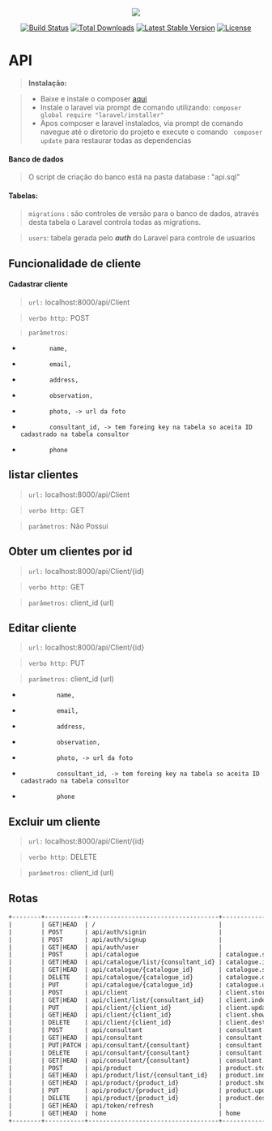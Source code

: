 <p align="center"><img src="https://laravel.com/assets/img/components/logo-laravel.svg"></p>

<p align="center">
<a href="https://travis-ci.org/laravel/framework"><img src="https://travis-ci.org/laravel/framework.svg" alt="Build Status"></a>
<a href="https://packagist.org/packages/laravel/framework"><img src="https://poser.pugx.org/laravel/framework/d/total.svg" alt="Total Downloads"></a>
<a href="https://packagist.org/packages/laravel/framework"><img src="https://poser.pugx.org/laravel/framework/v/stable.svg" alt="Latest Stable Version"></a>
<a href="https://packagist.org/packages/laravel/framework"><img src="https://poser.pugx.org/laravel/framework/license.svg" alt="License"></a>
</p>

API 
===================

> **Instalação:**

> - Baixe e instale o composer [aqui](https://getcomposer.org/download/)
> - Instale o laravel via prompt de comando utilizando: `composer global require "laravel/installer"`
> - Apos composer e laravel instalados, via prompt de comando navegue até o diretorio do projeto e execute o comando ` composer update` para restaurar todas as dependencias

#### Banco de dados
> O script de criação do banco está na pasta database : "api.sql"

#### Tabelas:

>`migrations` : são controles de versão para o banco de dados, através desta tabela o Laravel controla todas as migrations.

>`users`: tabela gerada pelo ***auth*** do Laravel para controle de usuarios 

## Funcionalidade de cliente

#### Cadastrar cliente

> `url:` localhost:8000/api/Client

> `verbo http:` POST 

> `parâmetros:` 
-             name, 
-             email, 
-             address, 
-             observation, 
-             photo, -> url da foto
-             consultant_id, -> tem foreing key na tabela so aceita ID cadastrado na tabela consultor
-             phone 

## listar clientes

> `url:` localhost:8000/api/Client

> `verbo http:` GET 

> `parâmetros:` Não Possui

## Obter um clientes por id

> `url:` localhost:8000/api/Client/{id}

> `verbo http:` GET 

> `parâmetros:` client_id (url)

## Editar cliente

> `url:` localhost:8000/api/Client/{id}

> `verbo http:` PUT 

> `parâmetros:` client_id (url) 
-               name, 
-               email, 
-               address, 
-               observation, 
-               photo, -> url da foto
-               consultant_id, -> tem foreing key na tabela so aceita ID cadastrado na tabela consultor
-               phone


## Excluir um cliente

> `url:` localhost:8000/api/Client/{id}

> `verbo http:` DELETE 

> `parâmetros:` client_id (url)

## Rotas
```txt
+--------+-----------+------------------------------------+--------------------+--------------------------------------------------------------+-------------------+
|        | GET|HEAD  | /                                  |                    | Closure                                                      | web               |
|        | POST      | api/auth/signin                    |                    | App\Http\Controllers\Api\AuthController@authenticated        | api,cors          |
|        | POST      | api/auth/signup                    |                    | App\Http\Controllers\Api\AuthController@loginAuth            | api,cors          |
|        | GET|HEAD  | api/auth/user                      |                    | App\Http\Controllers\Api\AuthController@getAuthenticatedUser | api,cors          |
|        | POST      | api/catalogue                      | catalogue.store    | App\Http\Controllers\Api\CatalogueController@store           | api,cors,jwt.auth |
|        | GET|HEAD  | api/catalogue/list/{consultant_id} | catalogue.index    | App\Http\Controllers\Api\CatalogueController@index           | api,cors,jwt.auth |
|        | GET|HEAD  | api/catalogue/{catalogue_id}       | catalogue.show     | App\Http\Controllers\Api\CatalogueController@show            | api,cors,jwt.auth |
|        | DELETE    | api/catalogue/{catalogue_id}       | catalogue.destroy  | App\Http\Controllers\Api\CatalogueController@destroy         | api,cors,jwt.auth |
|        | PUT       | api/catalogue/{catalogue_id}       | catalogue.update   | App\Http\Controllers\Api\CatalogueController@update          | api,cors,jwt.auth |
|        | POST      | api/client                         | client.store       | App\Http\Controllers\Api\ClientController@store              | api,cors,jwt.auth |
|        | GET|HEAD  | api/client/list/{consultant_id}    | client.index       | App\Http\Controllers\Api\ClientController@index              | api,cors,jwt.auth |
|        | PUT       | api/client/{client_id}             | client.update      | App\Http\Controllers\Api\ClientController@update             | api,cors,jwt.auth |
|        | GET|HEAD  | api/client/{client_id}             | client.show        | App\Http\Controllers\Api\ClientController@show               | api,cors,jwt.auth |
|        | DELETE    | api/client/{client_id}             | client.destroy     | App\Http\Controllers\Api\ClientController@destroy            | api,cors,jwt.auth |
|        | POST      | api/consultant                     | consultant.store   | App\Http\Controllers\Api\ConsultantController@store          | api,cors,jwt.auth |
|        | GET|HEAD  | api/consultant                     | consultant.index   | App\Http\Controllers\Api\ConsultantController@index          | api,cors,jwt.auth |
|        | PUT|PATCH | api/consultant/{consultant}        | consultant.update  | App\Http\Controllers\Api\ConsultantController@update         | api,cors,jwt.auth |
|        | DELETE    | api/consultant/{consultant}        | consultant.destroy | App\Http\Controllers\Api\ConsultantController@destroy        | api,cors,jwt.auth |
|        | GET|HEAD  | api/consultant/{consultant}        | consultant.show    | App\Http\Controllers\Api\ConsultantController@show           | api,cors,jwt.auth |
|        | POST      | api/product                        | product.store      | App\Http\Controllers\Api\ProductController@store             | api,cors,jwt.auth |
|        | GET|HEAD  | api/product/list/{consultant_id}   | product.index      | App\Http\Controllers\Api\ProductController@index             | api,cors,jwt.auth |
|        | GET|HEAD  | api/product/{product_id}           | product.show       | App\Http\Controllers\Api\ProductController@show              | api,cors,jwt.auth |
|        | PUT       | api/product/{product_id}           | product.update     | App\Http\Controllers\Api\ProductController@update            | api,cors,jwt.auth |
|        | DELETE    | api/product/{product_id}           | product.destroy    | App\Http\Controllers\Api\ProductController@destroy           | api,cors,jwt.auth |
|        | GET|HEAD  | api/token/refresh                  |                    | App\Http\Controllers\Api\AuthController@refreshToken         | api,cors,jwt.auth |
|        | GET|HEAD  | home                               | home               | App\Http\Controllers\HomeController@index                    | web,auth          |
+--------+-----------+------------------------------------+--------------------+--------------------------------------------------------------+-------------------+


